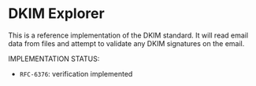 # DKIM Explorer

This is a reference implementation of the DKIM standard. It will read email data from files and attempt to validate any DKIM signatures on the email.

IMPLEMENTATION STATUS:

* `RFC-6376`: verification implemented
